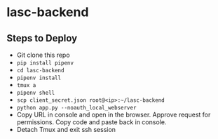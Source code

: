 # lasc-backend


## Steps to Deploy

- Git clone this repo
- `pip install pipenv`
- `cd lasc-backend`
- `pipenv install`
- `tmux a`
- `pipenv shell`
- `scp client_secret.json root@<ip>:~/lasc-backend`
- `python app.py --noauth_local_webserver`
- Copy URL in console and open in the browser. Approve request for permissions. Copy code and paste back in console.
- Detach Tmux and exit ssh session
